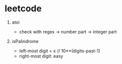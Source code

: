 # leetcode

1. atoi
   - check with regex -> number part -> integer part

2. isPalindrome
   - left-most digit = x // 10**(digits-past-1)
   - right-most digit: easy
